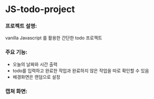 # JS-todo-project

### 프로젝트 설명:
vanilla Javascript 를 활용한 간단한 todo 프로젝트

### 주요 기능:
- 오늘의 날짜와 시간 출력
- todo를 입력하고 완료한 작업과 완료하지 않은 작업을 따로 확인할 수 있음
- 배경화면은 랜덤으로 설정

### 캡쳐 화면:


